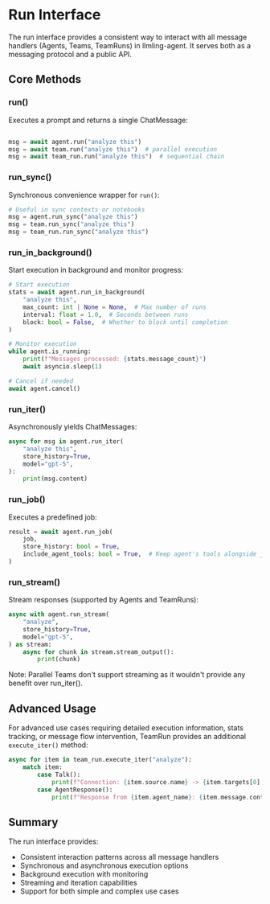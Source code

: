 # Run Interface

The run interface provides a consistent way to interact with all message handlers (Agents, Teams, TeamRuns) in llmling-agent.
It serves both as a messaging protocol and a public API.

## Core Methods

### run()

Executes a prompt and returns a single ChatMessage:

```python

msg = await agent.run("analyze this")
msg = await team.run("analyze this")  # parallel execution
msg = await team_run.run("analyze this")  # sequential chain
```

### run_sync()

Synchronous convenience wrapper for `run()`:

```python
# Useful in sync contexts or notebooks
msg = agent.run_sync("analyze this")
msg = team.run_sync("analyze this")
msg = team_run.run_sync("analyze this")
```

### run_in_background()

Start execution in background and monitor progress:

```python
# Start execution
stats = await agent.run_in_background(
    "analyze this",
    max_count: int | None = None,  # Max number of runs
    interval: float = 1.0,  # Seconds between runs
    block: bool = False,  # Whether to block until completion
)

# Monitor execution
while agent.is_running:
    print(f"Messages processed: {stats.message_count}")
    await asyncio.sleep(1)

# Cancel if needed
await agent.cancel()
```

### run_iter()

Asynchronously yields ChatMessages:

```python
async for msg in agent.run_iter(
    "analyze this",
    store_history=True,
    model="gpt-5",
):
    print(msg.content)
```

### run_job()

Executes a predefined job:

```python
result = await agent.run_job(
    job,
    store_history: bool = True,
    include_agent_tools: bool = True,  # Keep agent's tools alongside job tools
)
```

### run_stream()

Stream responses (supported by Agents and TeamRuns):

```python
async with agent.run_stream(
    "analyze",
    store_history=True,
    model="gpt-5",
) as stream:
    async for chunk in stream.stream_output():
        print(chunk)
```

Note: Parallel Teams don't support streaming as it wouldn't provide any benefit over run_iter().

## Advanced Usage

For advanced use cases requiring detailed execution information, stats tracking, or message flow intervention,
TeamRun provides an additional `execute_iter()` method:

```python
async for item in team_run.execute_iter("analyze"):
    match item:
        case Talk():
            print(f"Connection: {item.source.name} -> {item.targets[0].name}")
        case AgentResponse():
            print(f"Response from {item.agent_name}: {item.message.content}")
```

## Summary

The run interface provides:

- Consistent interaction patterns across all message handlers
- Synchronous and asynchronous execution options
- Background execution with monitoring
- Streaming and iteration capabilities
- Support for both simple and complex use cases

